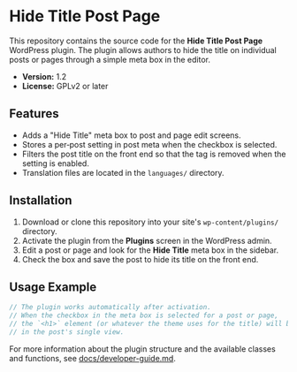 # Hide Title Post Page

This repository contains the source code for the **Hide Title Post Page** WordPress plugin. The plugin allows authors to hide the title on individual posts or pages through a simple meta box in the editor.

- **Version:** 1.2
- **License:** GPLv2 or later

## Features

- Adds a "Hide Title" meta box to post and page edit screens.
- Stores a per‑post setting in post meta when the checkbox is selected.
- Filters the post title on the front end so that the tag is removed when the setting is enabled.
- Translation files are located in the `languages/` directory.

## Installation

1. Download or clone this repository into your site's `wp-content/plugins/` directory.
2. Activate the plugin from the **Plugins** screen in the WordPress admin.
3. Edit a post or page and look for the **Hide Title** meta box in the sidebar.
4. Check the box and save the post to hide its title on the front end.

## Usage Example

```php
// The plugin works automatically after activation.
// When the checkbox in the meta box is selected for a post or page,
// the `<h1>` element (or whatever the theme uses for the title) will be removed
// in the post's single view.
```

For more information about the plugin structure and the available classes and functions, see [docs/developer-guide.md](docs/developer-guide.md).

